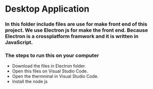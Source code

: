 # Desktop Application

### In this folder include files are use for make front end of this project. We use Electron js for make the front end. Because Electron is a crossplatform framwork and it is written in JavaScript.

### The steps to run this on your computer

* Download the files in Electron folder. 
* Open this files on Visual Studio Code.
* Open the thermninal in Visual Studio Code.
* Install the node js
